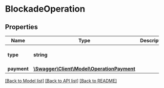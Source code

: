 # BlockadeOperation

## Properties
Name | Type | Description | Notes
------------ | ------------- | ------------- | -------------
**type** | **string** |  | [optional] [default to 'BLOCKADE']
**payment** | [**\Swagger\Client\Model\OperationPayment**](OperationPayment.md) |  | 

[[Back to Model list]](../../README.md#documentation-for-models) [[Back to API list]](../../README.md#documentation-for-api-endpoints) [[Back to README]](../../README.md)

